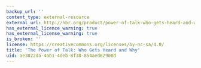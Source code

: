 ```yaml
---
backup_url: ''
content_type: external-resource
external_url: http://hbr.org/product/power-of-talk-who-gets-heard-and-why/an/95510-PDF-ENG
has_external_licence_warning: true
has_external_license_warning: true
is_broken: ''
license: https://creativecommons.org/licenses/by-nc-sa/4.0/
title: 'The Power of Talk: Who Gets Heard and Why'
uid: ae3822da-4ab1-4deb-8f38-854aed62908d
---
```

